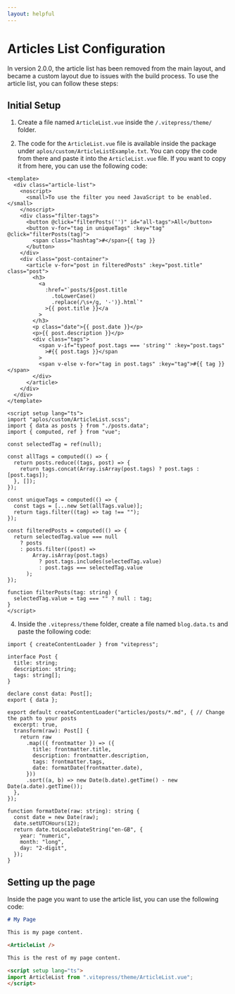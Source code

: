 ```yaml
---
layout: helpful
---
```


# Articles List Configuration

In version 2.0.0, the article list has been removed from the main layout, and became a custom layout due to issues with the build process. To use the article list, you can follow these steps:

## Initial Setup

1. Create a file named `ArticleList.vue` inside the `/.vitepress/theme/` folder.

2. The code for the `ArticleList.vue` file is available inside the package under `aplos/custom/ArticleListExample.txt`. You can copy the code from there and paste it into the `ArticleList.vue` file. If you want to copy it from here, you can use the following code:

```vue {37}
<template>
  <div class="article-list">
    <noscript>
      <small>To use the filter you need JavaScript to be enabled.</small>
    </noscript>
    <div class="filter-tags">
      <button @click="filterPosts('')" id="all-tags">All</button>
      <button v-for="tag in uniqueTags" :key="tag" @click="filterPosts(tag)">
        <span class="hashtag">#</span>{{ tag }}
      </button>
    </div>
    <div class="post-container">
      <article v-for="post in filteredPosts" :key="post.title" class="post">
        <h3>
          <a
            :href="`posts/${post.title
              .toLowerCase()
              .replace(/\s+/g, '-')}.html`"
            >{{ post.title }}</a
          >
        </h3>
        <p class="date">{{ post.date }}</p>
        <p>{{ post.description }}</p>
        <div class="tags">
          <span v-if="typeof post.tags === 'string'" :key="post.tags"
            >#{{ post.tags }}</span
          >
          <span v-else v-for="tag in post.tags" :key="tag">#{{ tag }}</span>
        </div>
      </article>
    </div>
  </div>
</template>

<script setup lang="ts">
import "aplos/custom/ArticleList.scss";
import { data as posts } from "./posts.data";
import { computed, ref } from "vue";

const selectedTag = ref(null);

const allTags = computed(() => {
  return posts.reduce((tags, post) => {
    return tags.concat(Array.isArray(post.tags) ? post.tags : [post.tags]);
  }, []);
});

const uniqueTags = computed(() => {
  const tags = [...new Set(allTags.value)];
  return tags.filter((tag) => tag !== "");
});

const filteredPosts = computed(() => {
  return selectedTag.value === null
    ? posts
    : posts.filter((post) =>
        Array.isArray(post.tags)
          ? post.tags.includes(selectedTag.value)
          : post.tags === selectedTag.value
      );
});

function filterPosts(tag: string) {
  selectedTag.value = tag === "" ? null : tag;
}
</script>
```

4. Inside the `.vitepress/theme` folder, create a file named `blog.data.ts` and paste the following code:

```ts{12}
import { createContentLoader } from "vitepress";

interface Post {
  title: string;
  description: string;
  tags: string[];
}

declare const data: Post[];
export { data };

export default createContentLoader("articles/posts/*.md", { // Change the path to your posts
  excerpt: true,
  transform(raw): Post[] {
    return raw
      .map(({ frontmatter }) => ({
        title: frontmatter.title,
        description: frontmatter.description,
        tags: frontmatter.tags,
        date: formatDate(frontmatter.date),
      }))
      .sort((a, b) => new Date(b.date).getTime() - new Date(a.date).getTime());
  },
});

function formatDate(raw: string): string {
  const date = new Date(raw);
  date.setUTCHours(12);
  return date.toLocaleDateString("en-GB", {
    year: "numeric",
    month: "long",
    day: "2-digit",
  });
}
```

## Setting up the page

Inside the page you want to use the article list, you can use the following code:

```md
# My Page

This is my page content.

<ArticleList />

This is the rest of my page content.

<script setup lang="ts">
import ArticleList from ".vitepress/theme/ArticleList.vue";
</script>
```
